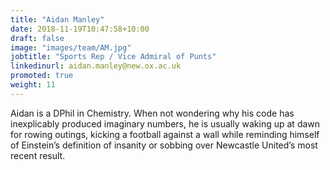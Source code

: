 ```yaml
---
title: "Aidan Manley"
date: 2018-11-19T10:47:58+10:00
draft: false
image: "images/team/AM.jpg"
jobtitle: "Sports Rep / Vice Admiral of Punts"
linkedinurl: aidan.manley@new.ox.ac.uk
promoted: true
weight: 11
---
```


Aidan is a DPhil in Chemistry. When not wondering why his code has inexplicably produced imaginary numbers, he is usually waking up at dawn for rowing outings, kicking a football against a wall while reminding himself of Einstein’s definition of insanity or sobbing over Newcastle United’s most recent result.


